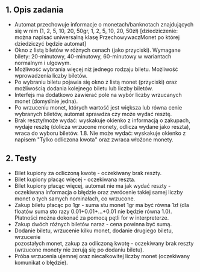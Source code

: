 ## 1. Opis zadania
  * Automat przechowuje informacje o monetach/banknotach znajdujących się w
nim (1, 2, 5, 10, 20, 50gr, 1, 2, 5, 10, 20, 50zł) [dziedziczenie: można napisać
uniwersalną klasę PrzechowywaczMonet po której dziedziczyć będzie automat]
  * Okno z listą biletów w różnych cenach (jako przyciski). Wymagane bilety:
20-minutowy, 40-minutowy, 60-minutowy w wariantach normalnym i ulgowym.
  * Możliwość wybrania więcej niż jednego rodzaju biletu. Możliwość
wprowadzenia liczby biletów.
  * Po wybraniu biletu pojawia się okno z listą monet (przyciski) oraz
możliwością dodania kolejnego biletu lub liczby biletów.
  * Interfejs ma dodatkowo zawierać pole na wybór liczby wrzucanych
monet (domyślnie jedna).
  * Po wrzuceniu monet, których wartość jest większa lub równa cenie
    wybranych biletów, automat sprawdza czy może wydać resztę.
  * Brak reszty/może wydać: wyskakuje okienko z informacją o zakupach, wydaje
    resztę (dolicza wrzucone monety, odlicza wydane jako reszta), wraca do
    wyboru biletów.
 1.8. Nie może wydać: wyskakuje okienko z napisem "Tylko odliczona kwota"
    oraz zwraca włożone monety.
## 2. Testy
 * Bilet kupiony za odliczoną kwotę - oczekiwany brak reszty.
 * Bilet kupiony płacąc więcej - oczekiwana reszta.
 * Bilet kupiony płacąc więcej, automat nie ma jak wydać reszty - oczekiwana
     informacja o błędzie oraz zwrócenie takiej samej liczby monet o tych
     samych nominałach, co wrzucone.
 * Zakup biletu płacąc po 1gr - suma stu monet 1gr ma być równa 1zł (dla floatów
     suma sto razy 0.01+0.01+...+0.01 nie będzie równa 1.0). Płatności można dokonać
     za pomocą pętli for w interpreterze.
 * Zakup dwóch różnych biletów naraz - cena powinna być sumą.
 * Dodanie biletu, wrzucenie kilku monet, dodanie drugiego biletu, wrzucenie  
     pozostałych monet, zakup za odliczoną kwotę - oczekiwany brak reszty
     (wrzucone monety nie zerują się po dodaniu biletu).
 * Próba wrzucenia ujemnej oraz niecałkowitej liczby monet (oczekiwany komunikat
     o błędzie).
